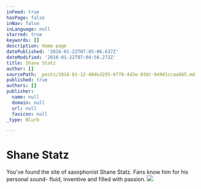 ```yaml
---
inFeed: true
hasPage: false
inNav: false
inLanguage: null
starred: true
keywords: []
description: Home page
datePublished: '2016-01-22T07:05:06.637Z'
dateModified: '2016-01-22T07:04:56.272Z'
title: Shane Statz
author: []
sourcePath: _posts/2016-01-12-40de3295-6f78-4d3e-93dc-949d1ccaabb5.md
published: true
authors: []
publisher:
  name: null
  domain: null
  url: null
  favicon: null
_type: Blurb

---
```

# Shane Statz

You've found the site of saxophonist Shane Statz. Fans know him for his personal sound- fluid, inventive and filled with passion.
![](https://the-grid-user-content.s3-us-west-2.amazonaws.com/ece0ae86-cab2-4e80-95dc-705ecf261a5f.jpg)